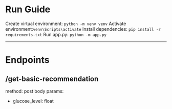 # Run Guide
Create virtual environment: `python -m venv venv`
Activate environment:`venv\Scripts\activate`
Install dependencies: `pip install -r requirements.txt`
Run app.py: `python -m app.py`



---

# Endpoints
## /get-basic-recommendation
method: post
body params:
- glucose_level: float